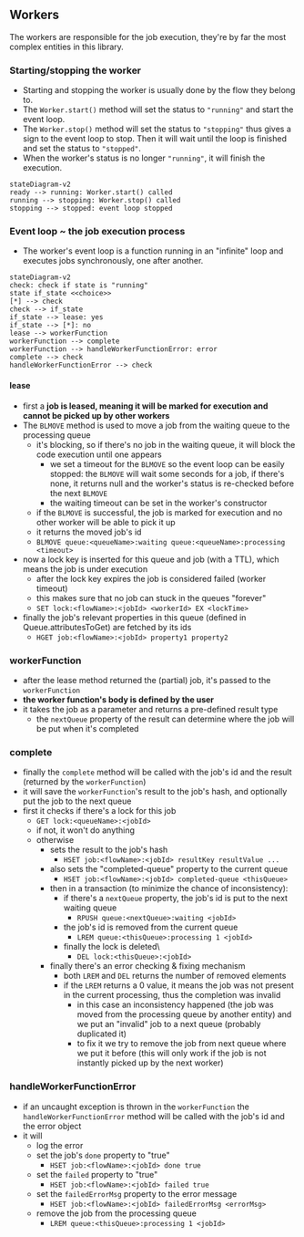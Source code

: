 ## Workers

The workers are responsible for the job execution, they're by far the most complex entities in this library.

### Starting/stopping the worker

- Starting and stopping the worker is usually done by the flow they belong to.
- The `Worker.start()` method will set the status to `"running"` and start the event loop.
- The `Worker.stop()` method will set the status to `"stopping"` thus gives a sign to the event loop to stop. Then it will wait until the loop is finished and set the status to `"stopped"`.
- When the worker's status is no longer `"running"`, it will finish the execution.

```mermaid
stateDiagram-v2
ready --> running: Worker.start() called
running --> stopping: Worker.stop() called
stopping --> stopped: event loop stopped
```

### Event loop ~ the job execution process

- The worker's event loop is a function running in an "infinite" loop and executes jobs synchronously, one after another.

```mermaid
stateDiagram-v2
check: check if state is "running"
state if_state <<choice>>
[*] --> check
check --> if_state
if_state --> lease: yes
if_state --> [*]: no
lease --> workerFunction
workerFunction --> complete
workerFunction --> handleWorkerFunctionError: error
complete --> check
handleWorkerFunctionError --> check
```

#### lease

- first a **job is leased, meaning it will be marked for execution and cannot be picked up by other workers**
- The `BLMOVE` method is used to move a job from the waiting queue to the processing queue
  - it's blocking, so if there's no job in the waiting queue, it will block the code execution until one appears
    - we set a timeout for the `BLMOVE` so the event loop can be easily stopped: the `BLMOVE` will wait some seconds for a job, if there's none, it returns null and the worker's status is re-checked before the next `BLMOVE`
    - the waiting timeout can be set in the worker's constructor
  - if the `BLMOVE` is successful, the job is marked for execution and no other worker will be able to pick it up
  - it returns the moved job's id
  - `BLMOVE queue:<queueName>:waiting queue:<queueName>:processing <timeout>`
- now a lock key is inserted for this queue and job (with a TTL), which means the job is under execution
  - after the lock key expires the job is considered failed (worker timeout)
  - this makes sure that no job can stuck in the queues "forever"
  - `SET lock:<flowName>:<jobId> <workerId> EX <lockTime>`
- finally the job's relevant properties in this queue (defined in Queue.attributesToGet) are fetched by its ids
  - `HGET job:<flowName>:<jobId> property1 property2`

### workerFunction

- after the lease method returned the (partial) job, it's passed to the `workerFunction`
- **the worker function's body is defined by the user**
- it takes the job as a parameter and returns a pre-defined result type
  - the `nextQueue` property of the result can determine where the job will be put when it's completed

### complete

- finally the `complete` method will be called with the job's id and the result (returned by the `workerFunction`)
- it will save the `workerFunction`'s result to the job's hash, and optionally put the job to the next queue
- first it checks if there's a lock for this job
  - `GET lock:<queueName>:<jobId>`
  - if not, it won't do anything
  - otherwise
    - sets the result to the job's hash
      - `HSET job:<flowName>:<jobId> resultKey resultValue ...`
    - also sets the "completed-queue" property to the current queue
      - `HSET job:<flowName>:<jobId> completed-queue <thisQueue>`
    - then in a transaction (to minimize the chance of inconsistency):
      - if there's a `nextQueue` property, the job's id is put to the next waiting queue
        - `RPUSH queue:<nextQueue>:waiting <jobId>`
      - the job's id is removed from the current queue
        - `LREM queue:<thisQueue>:processing 1 <jobId>`
      - finally the lock is deleted\
        - `DEL lock:<thisQueue>:<jobId>`
    - finally there's an error checking & fixing mechanism
      - both `LREM` and `DEL` returns the number of removed elements
      - if the `LREM` returns a 0 value, it means the job was not present in the current processing, thus the completion was invalid
        - in this case an inconsistency happened (the job was moved from the processing queue by another entity) and we put an "invalid" job to a next queue (probably duplicated it)
        - to fix it we try to remove the job from next queue where we put it before (this will only work if the job is not instantly picked up by the next worker)

### handleWorkerFunctionError

- if an uncaught exception is thrown in the `workerFunction` the `handleWorkerFunctionError` method will be called with the job's id and the error object
- it will
  - log the error
  - set the job's `done` property to "true"
    - `HSET job:<flowName>:<jobId> done true`
  - set the `failed` property to "true"
    - `HSET job:<flowName>:<jobId> failed true`
  - set the `failedErrorMsg` property to the error message
    - `HSET job:<flowName>:<jobId> failedErrorMsg <errorMsg>`
  - remove the job from the processing queue
    - `LREM queue:<thisQueue>:processing 1 <jobId>`
